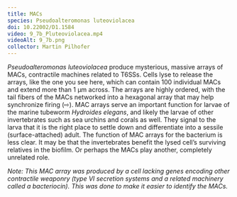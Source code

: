 ```yaml
---
title: MACs
species: Pseudoalteromonas luteoviolacea 
doi: 10.22002/D1.1584
video: 9_7b_Pluteoviolacea.mp4
videoAlt: 9_7b.png
collector: Martin Pilhofer
---
```


*Pseudoalteromonas luteoviolacea* produce mysterious, massive arrays of MACs, contractile machines related to T6SSs. Cells lyse to release the arrays, like the one you see here, which can contain 100 individual MACs and extend more than 1 μm across. The arrays are highly ordered, with the tail fibers of the MACs networked into a hexagonal array that may help synchronize firing (⇨). MAC arrays serve an important function for larvae of the marine tubeworm *Hydroides elegans*, and likely the larvae of other invertebrates such as sea urchins and corals as well. They signal to the larva that it is the right place to settle down and differentiate into a sessile (surface-attached) adult. The function of MAC arrays for the bacterium is less clear. It may be that the invertebrates benefit the lysed cell’s surviving relatives in the biofilm. Or perhaps the MACs play another, completely unrelated role.

*Note: This MAC array was produced by a cell lacking genes encoding other contractile weaponry (type VI secretion systems and a related machinery called a bacteriocin). This was done to make it easier to identify the MACs.*

